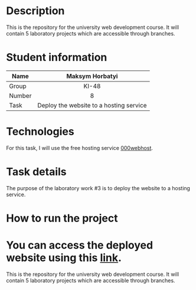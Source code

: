 # Description

This is the repository for the university web development course. It will contain 5 laboratory projects which are accessible through branches.

# Student information

| Name   |  Maksym Horbatyi  |
| ------ | :---------------: |
| Group  |       KI-48       |
| Number |         8         |
| Task   |   Deploy the website to a hosting service    |

# Technologies

For this task, I will use the free hosting service [000webhost](https://www.000webhost.com/).

# Task details

The purpose of the laboratory work #3 is to deploy the website to a hosting service.

# How to run the project

You can access the deployed website using this [link](https://webki48horbatyi.000webhostapp.com/).
=======
This is the repository for the university web development course. It will contain 5 laboratory projects which are accessible through branches.
